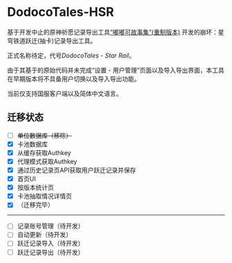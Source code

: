 # DodocoTales-HSR

基于开发中止的原神祈愿记录导出工具[“嘟嘟可故事集”(重制版本)](https://github.com/TremblingMoeNew/DodocoTales) 开发的崩坏：星穹铁道跃迁(抽卡)记录导出工具。

正式名称待定，代号*DodocoTales - Star Rail*。



由于其基于的原始代码并未完成“设置 - 用户管理”页面以及导入导出界面，本工具在早期版本将不具备用户切换以及导入导出功能。

当前仅支持国服客户端以及简体中文语言。



## 迁移状态

- [ ] ~~单位数据库（移除）~~
- [x] 卡池数据库
- [x] 从缓存获取Authkey
- [x] 代理模式获取Authkey
- [x] 通过历史记录页API获取用户跃迁记录并保存
- [x] 首页UI
- [x] 按版本统计页
- [x] 卡池抽取情况详情页
- [x] （迁移完毕）
---
- [ ] 记录账号管理（待开发）
- [ ] 自动更新（待开发）
- [ ] 跃迁记录导入（待开发）
- [ ] 跃迁记录导出（待开发）